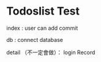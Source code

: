 # Todoslist Test

index :  user can add commit 

db : connect database

detail （不一定會做）： login Record


